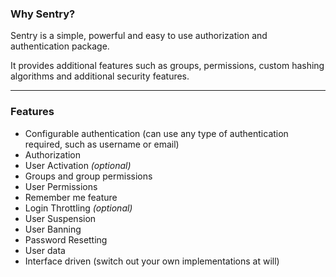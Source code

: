 ### Why Sentry?

Sentry is a simple, powerful and easy to use authorization and authentication
package.

It provides additional features such as groups, permissions, custom hashing
algorithms and additional security features.

-----------

### Features

* Configurable authentication (can use any type of authentication required,
such as username or email)
* Authorization
* User Activation *(optional)*
* Groups and group permissions
* User Permissions
* Remember me feature
* Login Throttling *(optional)*
* User Suspension
* User Banning
* Password Resetting
* User data
* Interface driven (switch out your own implementations at will)
